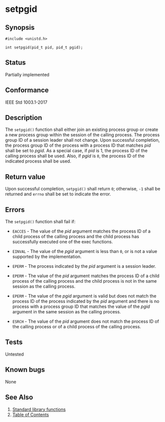 # setpgid

## Synopsis

`#include <unistd.h>`

`int setpgid(pid_t pid, pid_t pgid);`

## Status

Partially implemented

## Conformance

IEEE Std 1003.1-2017

## Description

The `setpgid()` function shall either join an existing process group or create a new process group within the session of
the calling process.
The process group ID of a session leader shall not change.
Upon successful completion, the process group ID of the process with a process ID that matches _pid_ shall be set to
_pgid_.
As a special case, if _pid_ is 1, the process ID of the calling process shall be used. Also, if _pgid_ is `0`, the
process ID of the indicated process shall be used.

## Return value

Upon successful completion, `setpgid()` shall return `0`; otherwise, `-1` shall be returned and `errno` shall be set to
indicate the error.

## Errors

The `setpgid()` function shall fail if:

* `EACCES` - The value of the _pid_ argument matches the process ID of a child process of the calling process and the
child process has successfully executed one of the exec functions.

* `EINVAL` - The value of the _pgid_ argument is less than `0`, or is not a value supported by the implementation.

* `EPERM` - The process indicated by the _pid_ argument is a session leader.

* `EPERM` - The value of the _pid_ argument matches the process ID of a child process of the calling process and the
child process is not in the same session as the calling process.

* `EPERM` - The value of the _pgid_ argument is valid but does not match the process ID of the process indicated by the
_pid_ argument and there is no process with a process group ID that matches the value of the _pgid_ argument in the
same session as the calling process.

* `ESRCH` - The value of the _pid_ argument does not match the process ID of the calling process or of a child process
of the calling process.

## Tests

Untested

## Known bugs

None

## See Also

1. [Standard library functions](../functions.md)
2. [Table of Contents](../../../README.md)
